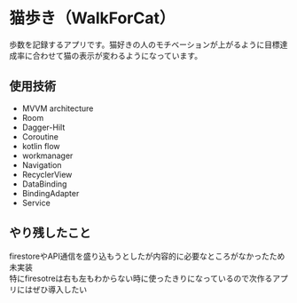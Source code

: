# 猫歩き（WalkForCat）
 
歩数を記録するアプリです。猫好きの人のモチベーションが上がるように目標達成率に合わせて猫の表示が変わるようになっています。
 
 
## 使用技術
 
* MVVM architecture
* Room
* Dagger-Hilt
* Coroutine
* kotlin flow
* workmanager
* Navigation
* RecyclerView
* DataBinding
* BindingAdapter
* Service
  
## やり残したこと
firestoreやAPI通信を盛り込もうとしたが内容的に必要なところがなかったため未実装  
特にfiresotreは右も左もわからない時に使ったきりになっているので次作るアプリにはぜひ導入したい
